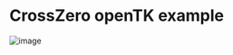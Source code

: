 # CrossZero openTK example
![image](https://user-images.githubusercontent.com/67924174/210180146-944780b6-98e6-4ef5-b918-0f1cdcef312a.png)
